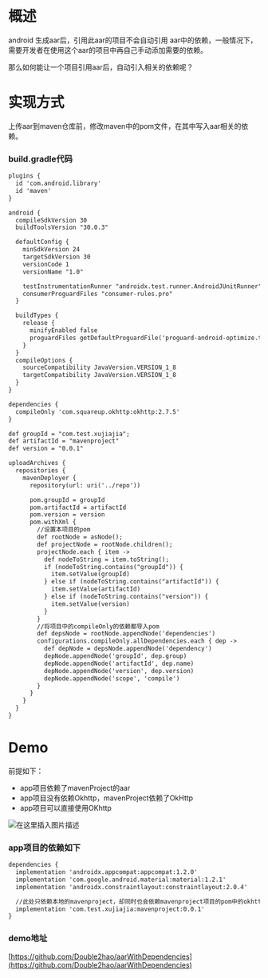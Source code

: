 # 概述

android 生成aar后，引用此aar的项目不会自动引用 aar中的依赖，一般情况下，需要开发者在使用这个aar的项目中再自己手动添加需要的依赖。

那么如何能让一个项目引用aar后，自动引入相关的依赖呢？

# 实现方式
上传aar到maven仓库前，修改maven中的pom文件，在其中写入aar相关的依赖。

### build.gradle代码
```xml
plugins {
  id 'com.android.library'
  id 'maven'
}

android {
  compileSdkVersion 30
  buildToolsVersion "30.0.3"

  defaultConfig {
    minSdkVersion 24
    targetSdkVersion 30
    versionCode 1
    versionName "1.0"

    testInstrumentationRunner "androidx.test.runner.AndroidJUnitRunner"
    consumerProguardFiles "consumer-rules.pro"
  }

  buildTypes {
    release {
      minifyEnabled false
      proguardFiles getDefaultProguardFile('proguard-android-optimize.txt'), 'proguard-rules.pro'
    }
  }
  compileOptions {
    sourceCompatibility JavaVersion.VERSION_1_8
    targetCompatibility JavaVersion.VERSION_1_8
  }
}

dependencies {
  compileOnly 'com.squareup.okhttp:okhttp:2.7.5'
}

def groupId = "com.test.xujiajia";
def artifactId = "mavenproject"
def version = "0.0.1"

uploadArchives {
  repositories {
    mavenDeployer {
      repository(url: uri('../repo'))

      pom.groupId = groupId
      pom.artifactId = artifactId
      pom.version = version
      pom.withXml {
        //设置本项目的pom
        def rootNode = asNode();
        def projectNode = rootNode.children();
        projectNode.each { item ->
          def nodeToString = item.toString();
          if (nodeToString.contains("groupId")) {
            item.setValue(groupId)
          } else if (nodeToString.contains("artifactId")) {
            item.setValue(artifactId)
          } else if (nodeToString.contains("version")) {
            item.setValue(version)
          }
        }
        //将项目中的compileOnly的依赖都导入pom
        def depsNode = rootNode.appendNode('dependencies')
        configurations.compileOnly.allDependencies.each { dep ->
          def depNode = depsNode.appendNode('dependency')
          depNode.appendNode('groupId', dep.group)
          depNode.appendNode('artifactId', dep.name)
          depNode.appendNode('version', dep.version)
          depNode.appendNode('scope', 'compile')
        }
      }
    }
  }
}
```
# Demo
前提如下：
- app项目依赖了mavenProject的aar
- app项目没有依赖Okhttp，mavenProject依赖了OkHttp
- app项目可以直接使用OKhttp

![在这里插入图片描述](https://img-blog.csdnimg.cn/20210313193220882.png?x-oss-process=image/watermark,type_ZmFuZ3poZW5naGVpdGk,shadow_10,text_aHR0cHM6Ly9ibG9nLmNzZG4ubmV0L0RvdWJsZTJoYW8=,size_16,color_FFFFFF,t_70)


### app项目的依赖如下
```xml
dependencies {
  implementation 'androidx.appcompat:appcompat:1.2.0'
  implementation 'com.google.android.material:material:1.2.1'
  implementation 'androidx.constraintlayout:constraintlayout:2.0.4'

  //此处只依赖本地的mavenproject，却同时也会依赖mavenproject项目的pom中的okhtto
  implementation 'com.test.xujiajia:mavenproject:0.0.1'
}
```

### demo地址
[https://github.com/Double2hao/aarWithDependencies](https://github.com/Double2hao/aarWithDependencies)